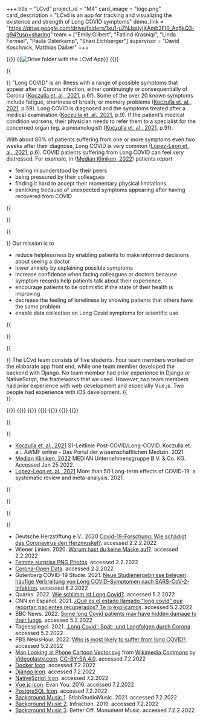 +++
title = "LCvd"
project_id = "M4"
card_image = "logo.png"
card_description = "LCvd is an app for tracking and visualizing the existence and strength of Long COVID symptoms"
demo_link = "https://drive.google.com/drive/folders/1xu1-uZNJssIyjXAmb3FI0_Aq5kQ3-g94?usp=sharing"
team = ["Emily Gilbert", "Fatlind Krasniqi", "Linda Fernsel", "Paula Osterkamp", "Shari Eichberger"]
supervisor = "David Koschnick, Matthias Daiber"
+++
<!--{{<mediathek id="" title="Presentation">}}-->

{{<gallery>}}
{{<image src="app-link-qr-code.svg" alt="Drive folder with the LCvd App" caption="Download LCvd and give it a try!">}}
{{</gallery>}}

{{<section title="Motivation">}}
"Long COVID" is an illness with a range of possible symptoms that appear after a Corona infection, either continuingly
or consequentially of Corona ([Koczulla et. al., 2021], p.6f). Some of the over 20 known symptoms include fatigue, shortness of breath, or
memory problems ([Koczulla et. al., 2021], p.59). Long COVID is diagnosed and the symptoms treated after a medical examination ([Koczulla et. al., 2021], p.9).
If the patient’s medical condition worsens, their physician needs to refer them to a specialist for the concerned organ
(eg. a pneumologist) ([Koczulla et. al., 2021], p.9f).

With about 80% of patients suffering from one or more symptoms even two weeks after their diagnose, Long COVID is very common ([Lopez-Leon et. al., 2021], p.6).
COVID patients suffering from Long COVID can feel very distressed. For example, in ([Median Kliniken, 2022]) patients report
* feeling misunderstood by their peers
* being pressured by their colleagues
* finding it hard to accept their momentary physical limitations
* panicking because of unexpected symptoms appearing after having recovered from COVID

{{</section >}}

{{<section title="Mission">}}
Our mission is to
* reduce helplessness by enabling patients to make informed decisions about seeing a doctor
* lower anxiety by explaining possible symptoms
* increase confidence when facing colleagues or doctors because symptom records help patients talk about their experience.
* encourage patients to be optimistic if the state of their health is improving
* decrease the feeling of loneliness by showing patients that others have the same problem
* enable data collection on Long Covid symptoms for scientific use

{{</section >}}

{{<section title="Team">}}
The LCvd team consists of five students. Four team members worked on the elaborate app front end, while one team member developed the backend with Django. No team member had prior experience in Django or NativeScript, the frameworks that we used. However, two team members had prior experience with web development and especially Vue.js. Two people had experience with iOS development.
{{</section >}}

{{<gallery>}}
{{<team-member image="emily.png" name="Emily">}}
{{<team-member image="fatlind.png" name="Fatlind">}}
{{<team-member image="linda.png" name="Linda">}}
{{<team-member image="paula.png" name="Paula">}}
{{<team-member image="shari.png" name="Shari">}}
{{</gallery>}}

{{<section title="Sources">}}
* [Koczulla et. al., 2021] S1-Leitlinie Post-COVID/Long-COVID. Koczulla et. al.. AWMF online - Das Portal der wissenschaftlichen Medizin. 2021.
* [Median Kliniken, 2022] MEDIAN Unternehmensgruppe B.V. & Co. KG. Accessed Jan 25 2022.
* [Lopez-Leon et. al., 2021] More than 50 Long-term effects of COVID-19: a systematic review and meta-analysis. 2021.

[Median Kliniken, 2022]: https://www.median-kliniken.de/long-covid/de/fuer-betroffene/erfahrungsaustausch/
[Koczulla et. al., 2021]: https://www.awmf.org/uploads/tx_szleitlinien/020-027l_S1_Post_COVID_Long_COVID_2021-07.pdf
[Lopez-Leon et. al., 2021]: https://www.medrxiv.org/content/10.1101/2021.01.27.21250617v2.full.pdf
{{</section>}}

{{<section title="Video sources">}}
* Deutsche Herzstiftung e.V.. 2020 [Covid-19-Forschung: Wie schädigt das Coronavirus den Herzmuskel?](https://www.youtube.com/watch?v=61aIQctQ6nw). accessed 2.2.2.2022
* Wiener Linien. 2020. [Warum hast du keine Maske auf?](https://www.youtube.com/watch?v=YaKhd_pwovU). accessed 2.2.2022
* [Femme surprise PNG Photos](https://www.pngmart.com/fr/image/291253). accessed 2.2.2022
* [Corona-Open Data](https://corona-open-data.ckan.de/dataset/covid-19-open-data-github/resource/d3b3703b-0c2f-4aa9-8b9c-92eed8ffec5d). accessed 2.2.2022
* Gutenberg COVID-19 Studie. 2021. [Neue Studienergebnisse belegen häufige Verbreitung von Long COVID-Symptomen nach SARS-CoV-2-Infektion](https://www.unimedizin-mainz.de/presse/pressemitteilungen/aktuellemitteilungen/newsdetail/article/neue-studienergebnisse-belegen-haeufige-verbreitung-von-long-covid-symptomen-nach-sars-cov-2-infektion.html). accessed 8.2.2022
* Quarks. 2022. [Wie schlimm ist Long Covid?](https://www.youtube.com/watch?v=x_ofvG-iauE). accessed 5.2.2022
* CNN en Español. 2021. [¿Qué es el estado llamado “long covid” que reportan pacientes recuperados? Te lo explicamos](https://www.youtube.com/watch?v=oG3cblKP4Q0). accessed 5.2.2022
* BBC News. 2022. [Some long Covid patients may have hidden damage to their lungs](https://www.youtube.com/watch?v=gZrS6NDD6jo). accessed 5.2.2022
* Tagesspiegel. 2021. [‚Long Covid‘: Spät- und Langfolgen durch Corona](https://www.youtube.com/watch?v=BlrolkAG0fc). accessed 5.2.2022
* PBS NewsHour. 2022. [Who is most likely to suffer from long COVID?](https://www.youtube.com/watch?v=1JaoOrD97KY). accessed 5.2.2022
* [Man Looking at Phone Cartoon Vector.svg](https://commons.wikimedia.org/wiki/File:Man_Looking_at_Phone_Cartoon_Vector.svg##) from [Wikimedia Commons](https://commons.wikimedia.org/wiki/Main_Page) by [Videoplasty.com](https://videoplasty.com/), [CC-BY-SA 4.0](https://creativecommons.org/licenses/by-sa/4.0/deed.en). accessed 7.2.2022
* [Docker Icon](https://www.docker.com/company/newsroom/media-resources). accessed 7.2.2022
* [Django Icon](https://www.djangoproject.com/community/logos/). accessed 7.2.2022
* [NativeScript Icon](https://nativescript.org/). accessed 7.2.2022
* [Vue.js Icon](https://github.com/vuejs/art/tree/9f8ee218d32b52c2d150212f22798a7a61689361). Evan You. 2016. accessed 7.2.2022
* [PostgreSQL Icon](https://www.postgresql.org/). accessed 7.2.2022
* [Background Music 1](https://www.youtube.com/watch?v=1CImcrvMnBY). StlabStudioMusic. 2021. accessed 7.2.2022
* [Background Music 2](https://www.youtube.com/watch?v=Ghqc9reeD5I). Infraction. 2019. accessed 7.2.2022
* [Background Music 3](https://uppbeat.io/track/monument-music/better-off). Better Off. Monument Music. accessed 7.2.2.2022